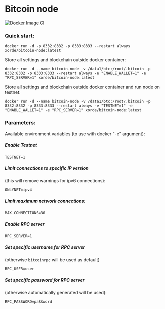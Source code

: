 # Bitcoin node

[![Docker Image CI](https://github.com/xorde-nodes/bitcoin-node/actions/workflows/docker-image.yml/badge.svg)](https://github.com/xorde-nodes/bitcoin-node/actions/workflows/docker-image.yml)

### Quick start:
```shell
docker run -d -p 8332:8332 -p 8333:8333 --restart always xorde/bitcoin-node:latest
```

Store all settings and blockchain outside docker container:
```shell
docker run -d --name bitcoin-node -v /data1/btc:/root/.bitcoin -p 8332:8332 -p 8333:8333 --restart always -e "ENABLE_WALLET=1" -e "RPC_SERVER=1" xorde/bitcoin-node:latest
```

Store all settings and blockchain outside docker container and run node on testnet:
```shell
docker run -d --name bitcoin-node -v /data1/btc:/root/.bitcoin -p 8332:8332 -p 8333:8333 --restart always -e "TESTNET=1" -e "ENABLE_WALLET=1" -e "RPC_SERVER=1" xorde/bitcoin-node:latest
```

### Parameters:

Available environment variables (to use with docker "-e" argument):

##### Enable Testnet
```
TESTNET=1
```

##### Limit connections to specific IP version 
(this will remove warnings for ipv6 connections):
```
ONLYNET=ipv4
```

##### Limit maximum network connections:
```
MAX_CONNECTIONS=30
```

##### Enable RPC server
```
RPC_SERVER=1
```

##### Set specific username for RPC server
(otherwise `bitcoinrpc` will be used as default)
```
RPC_USER=user
```

##### Set specific password for RPC server 
(otherwise automatically generated will be used):
```
RPC_PASSWORD=pa$$word
```



